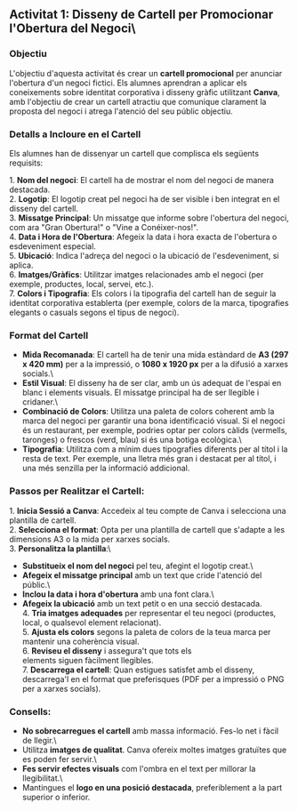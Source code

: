 Activitat 1: Disseny de Cartell per Promocionar l'Obertura del Negoci\
---------------------------------------------------------------------

### Objectiu

L'objectiu d'aquesta activitat és crear un **cartell promocional** per anunciar l'obertura d'un negoci fictici. Els alumnes aprendran a aplicar els coneixements sobre identitat corporativa i disseny gràfic utilitzant **Canva**, amb l'objectiu de crear un cartell atractiu que comunique clarament la proposta del negoci i atrega l'atenció del seu públic objectiu.

### Detalls a Incloure en el Cartell

Els alumnes han de dissenyar un cartell que complisca els següents requisits:

1\. **Nom del negoci**: El cartell ha de mostrar el nom del negoci de manera destacada.\
2\. **Logotip**: El logotip creat pel negoci ha de ser visible i ben integrat en el disseny del cartell.\
3\. **Missatge Principal**: Un missatge que informe sobre l'obertura del negoci, com ara "Gran Obertura!" o "Vine a Conéixer-nos!".\
4\. **Data i Hora de l'Obertura**: Afegeix la data i hora exacta de l'obertura o esdeveniment especial.\
5\. **Ubicació**: Indica l'adreça del negoci o la ubicació de l'esdeveniment, si aplica.\
6\. **Imatges/Gràfics**: Utilitzar imatges relacionades amb el negoci (per exemple, productes, local, servei, etc.).\
7\. **Colors i Tipografia**: Els colors i la tipografia del cartell han de seguir la identitat corporativa establerta (per exemple, colors de la marca, tipografies elegants o casuals segons el tipus de negoci).

### Format del Cartell

- **Mida Recomanada**: El cartell ha de tenir una mida estàndard de **A3 (297 x 420 mm)** per a la impressió, o **1080 x 1920 px** per a la difusió a xarxes socials.\
- **Estil Visual**: El disseny ha de ser clar, amb un ús adequat de l'espai en blanc i elements visuals. El missatge principal ha de ser llegible i cridaner.\
- **Combinació de Colors**: Utilitza una paleta de colors coherent amb la marca del negoci per garantir una bona identificació visual. Si el negoci és un restaurant, per exemple, podries optar per colors càlids (vermells, taronges) o frescos (verd, blau) si és una botiga ecològica.\
- **Tipografia**: Utilitza com a mínim dues tipografies diferents per al títol i la resta de text. Per exemple, una lletra més gran i destacat per al títol, i una més senzilla per la informació addicional.

### Passos per Realitzar el Cartell:

1\. **Inicia Sessió a Canva**: Accedeix al teu compte de Canva i selecciona una plantilla de cartell.\
2\. **Selecciona el format**: Opta per una plantilla de cartell que s'adapte a les dimensions A3 o la mida per xarxes socials.\
3\. **Personalitza la plantilla**:\
- **Substitueix el nom del negoci** pel teu, afegint el logotip creat.\
- **Afegeix el missatge principal** amb un text que cride l'atenció del públic.\
- **Inclou la data i hora d'obertura** amb una font clara.\
- **Afegeix la ubicació** amb un text petit o en una secció destacada.\
4\. **Tria imatges adequades** per representar el teu negoci (productes, local, o qualsevol element relacionat).\
5\. **Ajusta els colors** segons la paleta de colors de la teua marca per mantenir una coherència visual.\
6\. **Reviseu el disseny** i assegura't que tots els elements siguen fàcilment llegibles.\
7\. **Descarrega el cartell**: Quan estigues satisfet amb el disseny, descarrega'l en el format que preferisques (PDF per a impressió o PNG per a xarxes socials).

### Consells:

- **No sobrecarregues el cartell** amb massa informació. Fes-lo net i fàcil de llegir.\
- Utilitza **imatges de qualitat**. Canva ofereix moltes imatges gratuïtes que es poden fer servir.\
- **Fes servir efectes visuals** com l'ombra en el text per millorar la llegibilitat.\
- Mantingues el **logo en una posició destacada**, preferiblement a la part superior o inferior.